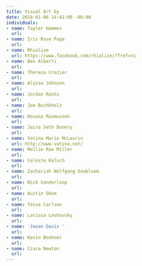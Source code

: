 ```yaml
---
title: Visual Art by
date: 2018-01-06 14:41:00 -06:00
individuals:
- name: Taylor Hammes
  url: 
- name: Iris Rose Page
  url: 
- name: Rhialize
  url: https://www.facebook.com/rhialize/?fref=ts
- name: Ben Alberti
  url: 
- name: Theresa Crozier
  url: 
- name: Alyssa Johnson
  url: 
- name: Jordan Roots
  url: 
- name: Joe Buchhholz
  url: 
- name: Hosana Rasmussen
  url: 
- name: Jaira Seth Donery
  url: 
- name: Vatina Marie McLaurin
  url: http://www.vatina.net/
- name: Mollie Rae Miller
  url: 
- name: Celeste Kelsch
  url: 
- name: Zachariah Wolfgang Seabloom
  url: 
- name: Nick Vanderloop
  url: 
- name: Austin Odom
  url: 
- name: Tessa Carlson
  url: 
- name: Larissa Leshovsky
  url: 
- name: 'Jason Davis '
  url: 
- name: Kevin Boehner
  url: 
- name: Ciara Newton
  url: 
---
```


